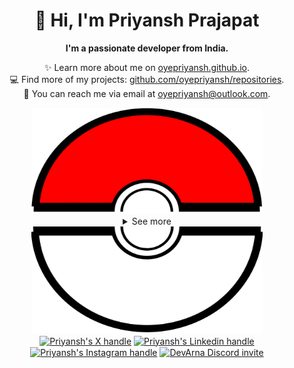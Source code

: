 <div align="center">
  <h1>👋 Hi, I'm Priyansh Prajapat</h1>
  <b>I'm a passionate developer from India.</b>
</div>

<div align="center">
   
  ✨ Learn more about me on [oyepriyansh.github.io](https://oyepriyansh.github.io). <br>
  💻 Find more of my projects: [github.com/oyepriyansh/repositories](https://github.com/oyepriyansh?tab=repositories). <br>
  💌 You can reach me via email at [oyepriyansh@outlook.com](mailto:oyepriyansh@outlook.com).
</div>

<div align="center">
  <a href="#"><img src="assets/pokeball-top.png" width="370px" height="170px"></a>
  <details>
    <summary>See more</summary>
    <a href="#"><img src="assets/bitmoji.png" width="150"></a> <br>
    <a href="#"><img src="assets/typing.svg"></a>
    <details open>
      <summary>About me</summary>
      <div align="left">

```js
/**
 * Represents me.
 * @constructor
 * @param {string} languages - Hindi, Gujrati, English.
 * @param {string} hobbies - Cricket, Music, Gaming.
 * @param {string} interests - DiscordJS, Open Source, Javascript, Java.
 * @param {Date} birthday - 28th of May.
 */
```
  </div>
</details>

<details open>
  <summary>Activity Status</summary>
  <div>
    <a href="https://discord.com/users/838764339942785051" target="_blank">
      <img src="https://oyepriyansh.pages.dev/9d5grh" width="355px">
    </a> <br>
    <a href="https://open.spotify.com/playlist/61FVEPQTp0tU6ELzbvVMer" target="_blank">
      <img src="https://oyepriyansh.pages.dev/fb954dg" width="355px">
    </a>
  </div>
</details>

<details open>
  <summary>Recent Activity</summary>

<!--RECENT_ACTIVITY:start-->
![create_repo](https://oyepriyansh.pages.dev/i/octicons/Repository.svg) [PriyanshOrg/join](https://github.com/PriyanshOrg/join)<br>
![create_repo](https://oyepriyansh.pages.dev/i/octicons/Repository.svg) [PriyanshOrg/PriyanshOrg](https://github.com/PriyanshOrg/PriyanshOrg)<br>
![create_repo](https://oyepriyansh.pages.dev/i/octicons/Repository.svg) [PriyanshOrg/join](https://github.com/PriyanshOrg/join)<br>
![new_star](https://oyepriyansh.pages.dev/i/octicons/StarredRepositoryYellow.svg) [oyepriyansh/.well-known](https://github.com/oyepriyansh/.well-known)<br>
![create_repo](https://oyepriyansh.pages.dev/i/octicons/Repository.svg) [PriyanshOrg/.github](https://github.com/PriyanshOrg/.github)<br>
![create_repo](https://oyepriyansh.pages.dev/i/octicons/Repository.svg) [PriyanshOrg/.github](https://github.com/PriyanshOrg/.github)<br>
![new_star](https://oyepriyansh.pages.dev/i/octicons/StarredRepositoryYellow.svg) [Shubh0405/automate_spotify_login](https://github.com/Shubh0405/automate_spotify_login)<br>
![new_star](https://oyepriyansh.pages.dev/i/octicons/StarredRepositoryYellow.svg) [My-Discord-Labs/Yumiko](https://github.com/My-Discord-Labs/Yumiko)<br>
![new_star](https://oyepriyansh.pages.dev/i/octicons/StarredRepositoryYellow.svg) [SX-9/3d-virtual-world](https://github.com/SX-9/3d-virtual-world)<br>
![new_star](https://oyepriyansh.pages.dev/i/octicons/StarredRepositoryYellow.svg) [Phineas/lanyard](https://github.com/Phineas/lanyard)<br>
![pr_closed](https://oyepriyansh.pages.dev/i/octicons/PullRequestClosed.svg) [#212](https://github.com/oyepriyansh/DevTweet/pull/212) **|** [oyepriyansh/DevTweet](https://github.com/oyepriyansh/DevTweet)<br>
![pr_closed](https://oyepriyansh.pages.dev/i/octicons/PullRequestClosed.svg) [#214](https://github.com/oyepriyansh/DevTweet/pull/214) **|** [oyepriyansh/DevTweet](https://github.com/oyepriyansh/DevTweet)<br>
![pr_closed](https://oyepriyansh.pages.dev/i/octicons/PullRequestClosed.svg) [#216](https://github.com/oyepriyansh/DevTweet/pull/216) **|** [oyepriyansh/DevTweet](https://github.com/oyepriyansh/DevTweet)<br>
![pr_closed](https://oyepriyansh.pages.dev/i/octicons/PullRequestClosed.svg) [#217](https://github.com/oyepriyansh/DevTweet/pull/217) **|** [oyepriyansh/DevTweet](https://github.com/oyepriyansh/DevTweet)<br>
![create_repo](https://oyepriyansh.pages.dev/i/octicons/Repository.svg) [SpicyDevs/spicydevs.github.io](https://github.com/SpicyDevs/spicydevs.github.io)<br>
<!--RECENT_ACTIVITY:end-->

</details>

<details open>
  <summary>GitHub Stats</summary>

  <a href="#"><img src="github_stats.svg" width="355px"></a><br>
  <a href="#"><img src="https://oyepriyansh.pages.dev/8d4gtbd" width="355px"></a><br>
  <a href="#"><img src="https://oyepriyansh.pages.dev/f8h48n" width="355px"></a><br>

</details>

</details>
  <a href="#"><img src="assets/pokeball-bottom.png" width="370px" height="170px"></a>
</div>
<div align="center">
  <a href="https://twitter.com/oyepriyansh" target="blank"><img align="center" src="https://priyan.sh.gg/assets/github/readme/twitter.svg" alt="Priyansh's X handle" title="X"/></a>
  <a href="https://linkedin.com/in/oyepriyansh" target="blank"><img align="center" src="https://oyepriyansh.pages.dev/assets/github/readme/linkedin.svg" alt="Priyansh's Linkedin handle" title="Linkedin"/></a> 
  <a href="https://instagram.com/oyepriyansh" target="blank"><img align="center" src="https://oyepriyansh.pages.dev/assets/github/readme/instagram.svg" alt="Priyansh's Instagram handle" title="Instagram"/></a>
  <a href="https://discord.com/invite/AeAjegXn6D" target="blank"><img align="center" src="https://oyepriyansh.pages.dev/assets/github/readme/discord.svg" alt="DevArna Discord invite" title="Discord"/></a>
</div>

